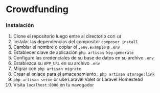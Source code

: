 # Crowdfunding

### Instalación

1. Clone el repositorio luego entre al directorio con `cd`
1. Instalar las dependencias del compositor `composer install`
1. Cambiar el nombre o copiar el `.env.example` a `.env`
1. Establecer clave de aplicación `php artisan key:generate`
1. Configure las credenciales de su base de datos en su archivo `.env`
1. Establezca su `APP_URL` en su archivo `.env`
1. Migrar con `php artisan migrate`
1. Crear el enlace para el amacenamiento : `php artisan storage:link`
1. `php artisan serve` or use Laravel Valet or Laravel Homestead
1. Visita `localhost:8000` en tu navegador